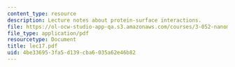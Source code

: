 ```yaml
---
content_type: resource
description: Lecture notes about protein-surface interactions.
file: https://ol-ocw-studio-app-qa.s3.amazonaws.com/courses/3-052-nanomechanics-of-materials-and-biomaterials-spring-2007/4be336953fa5d139cba6035a62e46b82_lec17.pdf
file_type: application/pdf
resourcetype: Document
title: lec17.pdf
uid: 4be33695-3fa5-d139-cba6-035a62e46b82
---
```

